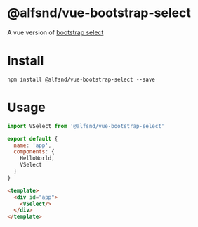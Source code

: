 # @alfsnd/vue-bootstrap-select
A vue version of [bootstrap select](https://github.com/snapappointments/bootstrap-select/)

# Install

```shell
npm install @alfsnd/vue-bootstrap-select --save
```

# Usage

```js
import VSelect from '@alfsnd/vue-bootstrap-select'

export default {
  name: 'app',
  components: {
    HelloWorld,
    VSelect
  }
}
```

```html
<template>
  <div id="app">
    <VSelect/>
  </div>
</template>
```
